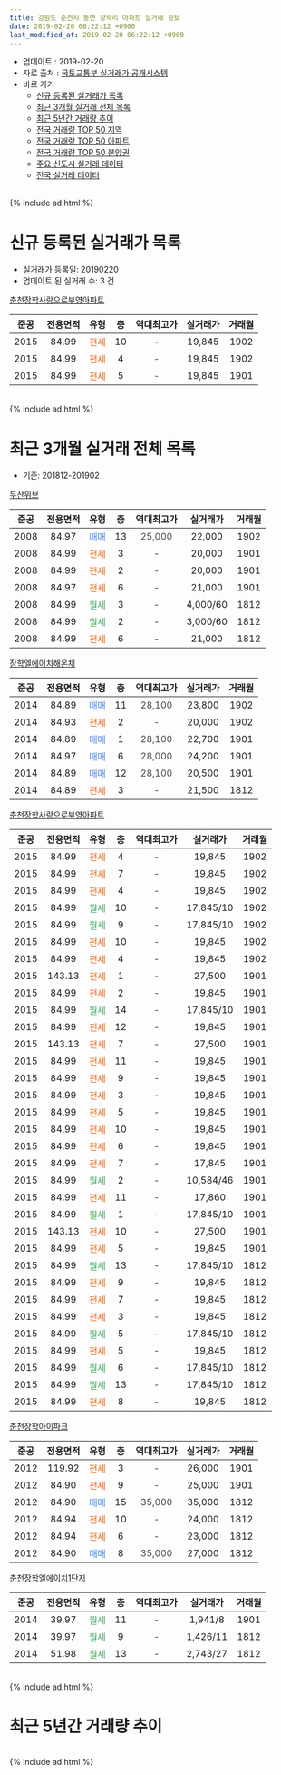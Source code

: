```yaml
---
title: 강원도 춘천시 동면 장학리 아파트 실거래 정보
date: 2019-02-20 06:22:12 +0900
last_modified_at: 2019-02-20 06:22:12 +0900
---
```


* 업데이트 : 2019-02-20
* 자료 출처 : [국토교통부 실거래가 공개시스템](http://rt.molit.go.kr)
* 바로 가기
    * [신규 등록된 실거래가 목록](#신규-등록된-실거래가-목록)
    * [최근 3개월 실거래 전체 목록](#최근-3개월-실거래-전체-목록)
    * [최근 5년간 거래량 추이](#최근-5년간-거래량-추이)
    * [전국 거래량 TOP 50 지역](https://inasie.github.io/apt-trade-info/최근-3개월-전국에서-가장-거래가-많이-발생한-지역)
    * [전국 거래량 TOP 50 아파트](https://inasie.github.io/apt-trade-info/최근-3개월-전국에서-가장-거래가-많이-발생한-아파트)
    * [전국 거래량 TOP 50 분양권](https://inasie.github.io/apt-trade-info/최근-3개월-전국에서-가장-거래가-많이-발생한-분양권)
    * [주요 신도시 실거래 데이터](https://inasie.github.io/apt-trade-info/주요-신도시)
    * [전국 실거래 데이터](https://inasie.github.io/apt-trade-info/전국)
<br>
{% include ad.html %}
<br>

# 신규 등록된 실거래가 목록
* 실거래가 등록일: 20190220
* 업데이트 된 실거래 수: 3 건


[춘천장학사랑으로부영아파트](https://search.naver.com/search.naver?query=%EA%B0%95%EC%9B%90%EB%8F%84+%EC%B6%98%EC%B2%9C%EC%8B%9C+%EB%8F%99%EB%A9%B4+%EC%9E%A5%ED%95%99%EB%A6%AC+%EC%B6%98%EC%B2%9C%EC%9E%A5%ED%95%99%EC%82%AC%EB%9E%91%EC%9C%BC%EB%A1%9C%EB%B6%80%EC%98%81%EC%95%84%ED%8C%8C%ED%8A%B8)

|준공|전용면적|유형|층|역대최고가|실거래가|거래월|
|:---:|:---:|:---:|:---:|:---:|:---:|:---:|
|2015|84.99|<span style="color:#ff5a00">전세</span>|10|<span style="color:#444444">-</span>|19,845|1902|
|2015|84.99|<span style="color:#ff5a00">전세</span>|4|<span style="color:#444444">-</span>|19,845|1902|
|2015|84.99|<span style="color:#ff5a00">전세</span>|5|<span style="color:#444444">-</span>|19,845|1901|


<br>
{% include ad.html %}
<br>

# 최근 3개월 실거래 전체 목록
* 기준: 201812-201902


[두산위브](https://search.naver.com/search.naver?query=%EA%B0%95%EC%9B%90%EB%8F%84+%EC%B6%98%EC%B2%9C%EC%8B%9C+%EB%8F%99%EB%A9%B4+%EC%9E%A5%ED%95%99%EB%A6%AC+%EB%91%90%EC%82%B0%EC%9C%84%EB%B8%8C)

|준공|전용면적|유형|층|역대최고가|실거래가|거래월|
|:---:|:---:|:---:|:---:|:---:|:---:|:---:|
|2008|84.97|<span style="color:#4285f3">매매</span>|13|<span style="color:#444444">25,000</span>|22,000|1902|
|2008|84.99|<span style="color:#ff5a00">전세</span>|3|<span style="color:#444444">-</span>|20,000|1901|
|2008|84.99|<span style="color:#ff5a00">전세</span>|2|<span style="color:#444444">-</span>|20,000|1901|
|2008|84.97|<span style="color:#ff5a00">전세</span>|6|<span style="color:#444444">-</span>|21,000|1901|
|2008|84.99|<span style="color:#34a853">월세</span>|3|<span style="color:#444444">-</span>|4,000/60|1812|
|2008|84.99|<span style="color:#34a853">월세</span>|2|<span style="color:#444444">-</span>|3,000/60|1812|
|2008|84.99|<span style="color:#ff5a00">전세</span>|6|<span style="color:#444444">-</span>|21,000|1812|

[장학엘에이치해온채](https://search.naver.com/search.naver?query=%EA%B0%95%EC%9B%90%EB%8F%84+%EC%B6%98%EC%B2%9C%EC%8B%9C+%EB%8F%99%EB%A9%B4+%EC%9E%A5%ED%95%99%EB%A6%AC+%EC%9E%A5%ED%95%99%EC%97%98%EC%97%90%EC%9D%B4%EC%B9%98%ED%95%B4%EC%98%A8%EC%B1%84)

|준공|전용면적|유형|층|역대최고가|실거래가|거래월|
|:---:|:---:|:---:|:---:|:---:|:---:|:---:|
|2014|84.89|<span style="color:#4285f3">매매</span>|11|<span style="color:#444444">28,100</span>|23,800|1902|
|2014|84.93|<span style="color:#ff5a00">전세</span>|2|<span style="color:#444444">-</span>|20,000|1902|
|2014|84.89|<span style="color:#4285f3">매매</span>|1|<span style="color:#444444">28,100</span>|22,700|1901|
|2014|84.97|<span style="color:#4285f3">매매</span>|6|<span style="color:#444444">28,000</span>|24,200|1901|
|2014|84.89|<span style="color:#4285f3">매매</span>|12|<span style="color:#444444">28,100</span>|20,500|1901|
|2014|84.89|<span style="color:#ff5a00">전세</span>|3|<span style="color:#444444">-</span>|21,500|1812|

[춘천장학사랑으로부영아파트](https://search.naver.com/search.naver?query=%EA%B0%95%EC%9B%90%EB%8F%84+%EC%B6%98%EC%B2%9C%EC%8B%9C+%EB%8F%99%EB%A9%B4+%EC%9E%A5%ED%95%99%EB%A6%AC+%EC%B6%98%EC%B2%9C%EC%9E%A5%ED%95%99%EC%82%AC%EB%9E%91%EC%9C%BC%EB%A1%9C%EB%B6%80%EC%98%81%EC%95%84%ED%8C%8C%ED%8A%B8)

|준공|전용면적|유형|층|역대최고가|실거래가|거래월|
|:---:|:---:|:---:|:---:|:---:|:---:|:---:|
|2015|84.99|<span style="color:#ff5a00">전세</span>|4|<span style="color:#444444">-</span>|19,845|1902|
|2015|84.99|<span style="color:#ff5a00">전세</span>|7|<span style="color:#444444">-</span>|19,845|1902|
|2015|84.99|<span style="color:#ff5a00">전세</span>|4|<span style="color:#444444">-</span>|19,845|1902|
|2015|84.99|<span style="color:#34a853">월세</span>|10|<span style="color:#444444">-</span>|17,845/10|1902|
|2015|84.99|<span style="color:#34a853">월세</span>|9|<span style="color:#444444">-</span>|17,845/10|1902|
|2015|84.99|<span style="color:#ff5a00">전세</span>|10|<span style="color:#444444">-</span>|19,845|1902|
|2015|84.99|<span style="color:#ff5a00">전세</span>|4|<span style="color:#444444">-</span>|19,845|1902|
|2015|143.13|<span style="color:#ff5a00">전세</span>|1|<span style="color:#444444">-</span>|27,500|1901|
|2015|84.99|<span style="color:#ff5a00">전세</span>|2|<span style="color:#444444">-</span>|19,845|1901|
|2015|84.99|<span style="color:#34a853">월세</span>|14|<span style="color:#444444">-</span>|17,845/10|1901|
|2015|84.99|<span style="color:#ff5a00">전세</span>|12|<span style="color:#444444">-</span>|19,845|1901|
|2015|143.13|<span style="color:#ff5a00">전세</span>|7|<span style="color:#444444">-</span>|27,500|1901|
|2015|84.99|<span style="color:#ff5a00">전세</span>|11|<span style="color:#444444">-</span>|19,845|1901|
|2015|84.99|<span style="color:#ff5a00">전세</span>|9|<span style="color:#444444">-</span>|19,845|1901|
|2015|84.99|<span style="color:#ff5a00">전세</span>|3|<span style="color:#444444">-</span>|19,845|1901|
|2015|84.99|<span style="color:#ff5a00">전세</span>|5|<span style="color:#444444">-</span>|19,845|1901|
|2015|84.99|<span style="color:#ff5a00">전세</span>|10|<span style="color:#444444">-</span>|19,845|1901|
|2015|84.99|<span style="color:#ff5a00">전세</span>|6|<span style="color:#444444">-</span>|19,845|1901|
|2015|84.99|<span style="color:#ff5a00">전세</span>|7|<span style="color:#444444">-</span>|17,845|1901|
|2015|84.99|<span style="color:#34a853">월세</span>|2|<span style="color:#444444">-</span>|10,584/46|1901|
|2015|84.99|<span style="color:#ff5a00">전세</span>|11|<span style="color:#444444">-</span>|17,860|1901|
|2015|84.99|<span style="color:#34a853">월세</span>|1|<span style="color:#444444">-</span>|17,845/10|1901|
|2015|143.13|<span style="color:#ff5a00">전세</span>|10|<span style="color:#444444">-</span>|27,500|1901|
|2015|84.99|<span style="color:#ff5a00">전세</span>|5|<span style="color:#444444">-</span>|19,845|1901|
|2015|84.99|<span style="color:#34a853">월세</span>|13|<span style="color:#444444">-</span>|17,845/10|1812|
|2015|84.99|<span style="color:#ff5a00">전세</span>|9|<span style="color:#444444">-</span>|19,845|1812|
|2015|84.99|<span style="color:#ff5a00">전세</span>|7|<span style="color:#444444">-</span>|19,845|1812|
|2015|84.99|<span style="color:#ff5a00">전세</span>|3|<span style="color:#444444">-</span>|19,845|1812|
|2015|84.99|<span style="color:#34a853">월세</span>|5|<span style="color:#444444">-</span>|17,845/10|1812|
|2015|84.99|<span style="color:#ff5a00">전세</span>|5|<span style="color:#444444">-</span>|19,845|1812|
|2015|84.99|<span style="color:#34a853">월세</span>|6|<span style="color:#444444">-</span>|17,845/10|1812|
|2015|84.99|<span style="color:#34a853">월세</span>|13|<span style="color:#444444">-</span>|17,845/10|1812|
|2015|84.99|<span style="color:#ff5a00">전세</span>|8|<span style="color:#444444">-</span>|19,845|1812|


<script async src="//pagead2.googlesyndication.com/pagead/js/adsbygoogle.js"></script>
<!-- 기본 -->
<ins class="adsbygoogle"
     style="display:block"
     data-ad-client="ca-pub-2446590836940007"
     data-ad-slot="1659523306"
     data-ad-format="auto"
     data-full-width-responsive="true"></ins>
<script>
(adsbygoogle = window.adsbygoogle || []).push({});
</script>


[춘천장학아이파크](https://search.naver.com/search.naver?query=%EA%B0%95%EC%9B%90%EB%8F%84+%EC%B6%98%EC%B2%9C%EC%8B%9C+%EB%8F%99%EB%A9%B4+%EC%9E%A5%ED%95%99%EB%A6%AC+%EC%B6%98%EC%B2%9C%EC%9E%A5%ED%95%99%EC%95%84%EC%9D%B4%ED%8C%8C%ED%81%AC)

|준공|전용면적|유형|층|역대최고가|실거래가|거래월|
|:---:|:---:|:---:|:---:|:---:|:---:|:---:|
|2012|119.92|<span style="color:#ff5a00">전세</span>|3|<span style="color:#444444">-</span>|26,000|1901|
|2012|84.90|<span style="color:#ff5a00">전세</span>|9|<span style="color:#444444">-</span>|25,000|1901|
|2012|84.90|<span style="color:#4285f3">매매</span>|15|<span style="color:#444444">35,000</span>|35,000|1812|
|2012|84.94|<span style="color:#ff5a00">전세</span>|10|<span style="color:#444444">-</span>|24,000|1812|
|2012|84.94|<span style="color:#ff5a00">전세</span>|6|<span style="color:#444444">-</span>|23,000|1812|
|2012|84.90|<span style="color:#4285f3">매매</span>|8|<span style="color:#444444">35,000</span>|27,000|1812|

[춘천장학엘에이치1단지](https://search.naver.com/search.naver?query=%EA%B0%95%EC%9B%90%EB%8F%84+%EC%B6%98%EC%B2%9C%EC%8B%9C+%EB%8F%99%EB%A9%B4+%EC%9E%A5%ED%95%99%EB%A6%AC+%EC%B6%98%EC%B2%9C%EC%9E%A5%ED%95%99%EC%97%98%EC%97%90%EC%9D%B4%EC%B9%981%EB%8B%A8%EC%A7%80)

|준공|전용면적|유형|층|역대최고가|실거래가|거래월|
|:---:|:---:|:---:|:---:|:---:|:---:|:---:|
|2014|39.97|<span style="color:#34a853">월세</span>|11|<span style="color:#444444">-</span>|1,941/8|1901|
|2014|39.97|<span style="color:#34a853">월세</span>|9|<span style="color:#444444">-</span>|1,426/11|1812|
|2014|51.98|<span style="color:#34a853">월세</span>|13|<span style="color:#444444">-</span>|2,743/27|1812|


<br>
{% include ad.html %}
<br>

# 최근 5년간 거래량 추이


<div style="width:100%;">
    <canvas id="deal_progress" height="200"></canvas>
</div>

<script>
new Chart(document.getElementById("deal_progress"), {
    type: 'line',
    data: {
        labels: ['201402','201403','201404','201405','201406','201407','201408','201409','201410','201411','201412','201501','201502','201503','201504','201505','201506','201507','201508','201509','201510','201511','201512','201601','201602','201603','201604','201605','201606','201607','201608','201609','201610','201611','201612','201701','201702','201703','201704','201705','201706','201707','201708','201709','201710','201711','201712','201801','201802','201803','201804','201805','201806','201807','201808','201809','201810','201811','201812','201901','201902'],
        datasets: [{
            label: '매매',
            pointRadius: 1,
            data: [5, 8, 6, 3, 1, 16, 7, 10, 22, 14, 18, 19, 24, 23, 17, 6, 6, 17, 21, 13, 12, 12, 10, 16, 8, 13, 12, 21, 18, 25, 24, 12, 19, 11, 7, 5, 5, 11, 7, 7, 7, 6, 11, 12, 9, 5, 8, 12, 2, 2, 3, 7, 4, 3, 3, 5, 4, 2, 2, 3, 2],
            borderColor: "rgba(255, 201, 14, 1)",
            backgroundColor: "rgba(255, 201, 14, 0.5)",
            fill: false,
            lineTension: 0
        },{
            label: '전월세',
            pointRadius: 1,
            data: [8, 12, 6, 10, 5, 17, 22, 14, 7, 18, 11, 12, 8, 6, 7, 8, 3, 2, 20, 15, 19, 9, 17, 11, 20, 9, 12, 8, 13, 67, 13, 33, 28, 21, 15, 22, 21, 16, 11, 10, 7, 14, 8, 23, 26, 29, 18, 19, 21, 14, 20, 13, 17, 46, 16, 27, 31, 22, 17, 23, 8],
            borderColor: "rgba(0, 141, 185, 1)",
            backgroundColor: "rgba(0, 141, 185, 0.5)",
            fill: false,
            lineTension: 0
        }
        ]
    },
    options: {
        responsive: true,
        title: {
            display: false
        },
        tooltips: {
            mode: 'index',
            intersect: false
        },
        hover: {
            mode: 'nearest',
            intersect: true
        },
        scales: {
            xAxes: [{
                display: true,
                scaleLabel: {
                    display: true,
                    labelString: '년/월'
                }
            }],
            yAxes: [{
                display: true,
                ticks: {
                    suggestedMin: 0,
                },
                scaleLabel: {
                    display: true,
                    labelString: '실거래 수'
                }
            }]
        }
    }
});

</script>


<br>
{% include ad.html %}
<br>

